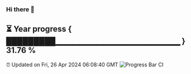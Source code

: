 ### Hi there 👋
⏳ Year progress { █████████▁▁▁▁▁▁▁▁▁▁▁▁▁▁▁▁▁▁▁▁▁ } 31.76 %
---
⏰ Updated on Fri, 26 Apr 2024 06:08:40 GMT
![Progress Bar CI](https://github.com/Moyi321/Moyi321/workflows/Progress%20Bar%20CI/badge.svg)
